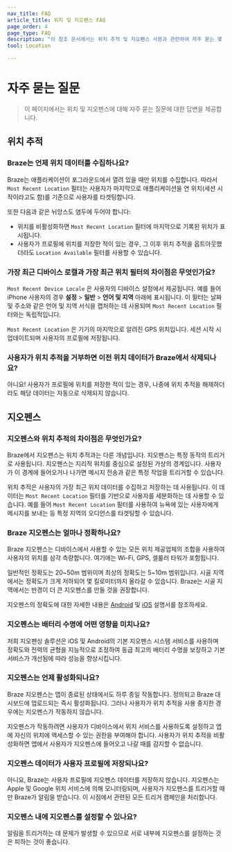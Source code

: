 ```yaml
---
nav_title: FAQ
article_title: 위치 및 지오펜스 FAQ
page_order: 4
page_type: FAQ
description: "이 참조 문서에서는 위치 추적 및 지오펜스 사용과 관련하여 자주 묻는 몇 가지 질문에 대해 설명합니다."
tool: Location

---
```


# 자주 묻는 질문

> 이 페이지에서는 위치 및 지오펜스에 대해 자주 묻는 질문에 대한 답변을 제공합니다.

## 위치 추적

### Braze는 언제 위치 데이터를 수집하나요?

Braze는 애플리케이션이 포그라운드에서 열려 있을 때만 위치를 수집합니다. 따라서 `Most Recent Location` 필터는 사용자가 마지막으로 애플리케이션을 연 위치(세션 시작이라고도 함)를 기준으로 사용자를 타겟팅합니다.

또한 다음과 같은 뉘앙스도 염두에 두어야 합니다:

- 위치를 비활성화하면 `Most Recent Location` 필터에 마지막으로 기록된 위치가 표시됩니다.
- 사용자가 프로필에 위치를 저장한 적이 있는 경우, 그 이후 위치 추적을 옵트아웃했더라도 `Location Available` 필터를 사용할 수 있습니다.

### 가장 최근 디바이스 로캘과 가장 최근 위치 필터의 차이점은 무엇인가요?

`Most Recent Device Locale` 은 사용자의 디바이스 설정에서 제공됩니다. 예를 들어 iPhone 사용자의 경우 **설정** > **일반** > **언어 및 지역** 아래에 표시됩니다. 이 필터는 날짜 및 주소와 같은 언어 및 지역 서식을 캡처하는 데 사용되며 `Most Recent Location` 필터와는 독립적입니다.

`Most Recent Location` 은 기기의 마지막으로 알려진 GPS 위치입니다. 세션 시작 시 업데이트되며 사용자의 프로필에 저장됩니다.

### 사용자가 위치 추적을 거부하면 이전 위치 데이터가 Braze에서 삭제되나요?

아니요! 사용자가 프로필에 위치를 저장한 적이 있는 경우, 나중에 위치 추적을 해제하더라도 해당 데이터는 자동으로 삭제되지 않습니다.

## 지오펜스

### 지오펜스와 위치 추적의 차이점은 무엇인가요?

Braze에서 지오펜스는 위치 추적과는 다른 개념입니다. 지오펜스는 특정 동작의 트리거로 사용됩니다. 지오펜스는 지리적 위치를 중심으로 설정된 가상의 경계입니다. 사용자가 이 경계에 들어오거나 나가면 메시지 전송과 같은 특정 작업을 트리거할 수 있습니다.

위치 추적은 사용자의 가장 최근 위치 데이터를 수집하고 저장하는 데 사용됩니다. 이 데이터는 `Most Recent Location` 필터를 기반으로 사용자를 세분화하는 데 사용할 수 있습니다. 예를 들어 `Most Recent Location` 필터를 사용하여 뉴욕에 있는 사용자에게 메시지를 보내는 등 특정 지역의 오디언스를 타겟팅할 수 있습니다.

### Braze 지오펜스는 얼마나 정확하나요?

Braze 지오펜스는 디바이스에서 사용할 수 있는 모든 위치 제공업체의 조합을 사용하여 사용자의 위치를 삼각 측량합니다. 여기에는 Wi-Fi, GPS, 셀룰러 타워가 포함됩니다.

일반적인 정확도는 20~50m 범위이며 최상의 정확도는 5~10m 범위입니다. 시골 지역에서는 정확도가 크게 저하되어 몇 킬로미터까지 올라갈 수 있습니다. Braze는 시골 지역에서는 반경이 더 큰 지오펜스를 만들 것을 권장합니다.

지오펜스의 정확도에 대한 자세한 내용은 [Android](https://developer.android.com/develop/sensors-and-location/location/geofencing) 및 [iOS](https://developer.apple.com/library/archive/documentation/UserExperience/Conceptual/LocationAwarenessPG/RegionMonitoring/RegionMonitoring.html#//apple_ref/doc/uid/TP40009497-CH9-SW1) 설명서를 참조하세요.

### 지오펜스는 배터리 수명에 어떤 영향을 미치나요?

저희 지오펜싱 솔루션은 iOS 및 Android의 기본 지오펜스 시스템 서비스를 사용하며 정확도와 전력의 균형을 지능적으로 조정하여 동급 최고의 배터리 수명을 보장하고 기본 서비스가 개선됨에 따라 성능을 향상시킵니다.

### 지오펜스는 언제 활성화되나요?

Braze 지오펜스는 앱이 종료된 상태에서도 하루 종일 작동합니다. 정의되고 Braze 대시보드에 업로드되는 즉시 활성화됩니다. 그러나 사용자가 위치 추적을 사용 중지한 경우에는 지오펜스가 작동하지 않습니다.

지오펜스가 작동하려면 사용자가 디바이스에서 위치 서비스를 사용하도록 설정하고 앱에 자신의 위치에 액세스할 수 있는 권한을 부여해야 합니다. 사용자가 위치 추적을 비활성화하면 앱에서 사용자가 지오펜스에 들어오고 나갈 때를 감지할 수 없습니다.

### 지오펜스 데이터가 사용자 프로필에 저장되나요?

아니요, Braze는 사용자 프로필에 지오펜스 데이터를 저장하지 않습니다. 지오펜스는 Apple 및 Google 위치 서비스에 의해 모니터링되며, 사용자가 지오펜스를 트리거할 때만 Braze가 알림을 받습니다. 이 시점에서 관련된 모든 트리거 캠페인을 처리합니다.

### 지오펜스 내에 지오펜스를 설정할 수 있나요?

알림을 트리거하는 데 문제가 발생할 수 있으므로 서로 내부에 지오펜스를 설정하는 것은 피하는 것이 좋습니다.

[3]: https://developers.google.com/android/reference/com/google/android/gms/location/package-summary
[4]: https://developer.apple.com/library/content/documentation/UserExperience/Conceptual/LocationAwarenessPG/RegionMonitoring/RegionMonitoring.html
